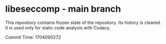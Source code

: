 # libeseccomp - main branch

This repository contains frozen state of the repository.
Its history is cleared. It is used only for static code
analysis with Codacy.

Commit Time: 1704090272